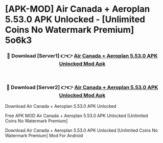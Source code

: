 # [APK-MOD] Air Canada + Aeroplan 5.53.0 APK Unlocked - [Unlimited Coins No Watermark Premium] 5o6k3



<div align="center">
<h3>🔴 Download [Server1] 👉👉 <a href="https://momento.my/?title=Air_Canada_+_Aeroplan_5.53.0_APK_Unlocked">Air Canada + Aeroplan 5.53.0 APK Unlocked Mod Apk</a></h3><br>

<h3>🔴 Download [Server2] 👉👉 <a href="https://momento.my/?title=Air_Canada_+_Aeroplan_5.53.0_APK_Unlocked">Air Canada + Aeroplan 5.53.0 APK Unlocked Mod Apk</a></h3>
</div>



Download Air Canada + Aeroplan 5.53.0 APK Unlocked 

Free APK MOD Air Canada + Aeroplan 5.53.0 APK Unlocked [Unlimited Coins No Watermark Premium]

Download Air Canada + Aeroplan 5.53.0 APK Unlocked [Unlimited Coins No Watermark Premium] Mod For Android
